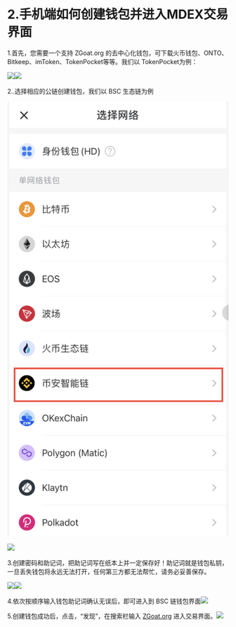 # 2.手机端如何创建钱包并进入MDEX交易界面

1.首先，您需要一个支持 ZGoat.org 的去中心化钱包，可下载火币钱包、ONTO、Bitkeep、imToken、TokenPocket等等。我们以 TokenPocket为例：

![](https://gblobscdn.gitbook.com/assets%2F-MZ2IxeCguco8dlwzLo6%2F-Md5TyZ2icPdrvqGONwX%2F-Md6KhMCJ5MBiAZY64sK%2F1.png?alt=media&token=9762f34b-02c2-44ff-83e9-6fba9171997a)![](https://gblobscdn.gitbook.com/assets%2F-MZ2IxeCguco8dlwzLo6%2F-Md5TyZ2icPdrvqGONwX%2F-Md6LQ9gW3dDVF5S4OjA%2F1.png?alt=media&token=7ab5c3ea-183f-4590-83d9-7d45d0f499da)

2..选择相应的公链创建钱包，我们以 BSC 生态链为例

![](../../.gitbook/assets/tp-xuan-ze-gong-lian-.png)

![](https://gblobscdn.gitbook.com/assets%2F-MZ2IxeCguco8dlwzLo6%2F-Md5TyZ2icPdrvqGONwX%2F-Md6LYjtVXuwjXEwUlxX%2F3.png?alt=media&token=4383e034-988e-4f82-b009-2d53f0b9aaf3)

3.创建密码和助记词，把助记词写在纸本上并一定保存好！助记词就是钱包私钥，一旦丢失钱包将永远无法打开，任何第三方都无法帮忙，请务必妥善保存。

![](https://gblobscdn.gitbook.com/assets%2F-MZ2IxeCguco8dlwzLo6%2F-Md5TyZ2icPdrvqGONwX%2F-Md6M4YRHl52wdzwCGtT%2F4.png?alt=media&token=26ead4f6-75f6-48b6-ae2e-67f8c1d339aa)![](https://gblobscdn.gitbook.com/assets%2F-MZ2IxeCguco8dlwzLo6%2F-Md5TyZ2icPdrvqGONwX%2F-Md6MB8PaEI7pLHYql_x%2F5.png?alt=media&token=7cb7ae48-4ebe-4fc1-b0e2-de5c4568c8f1)

4.依次按顺序输入钱包助记词确认无误后，即可进入到 BSC 链钱包界面![](https://gblobscdn.gitbook.com/assets%2F-MZ2IxeCguco8dlwzLo6%2F-Md5TyZ2icPdrvqGONwX%2F-Md6MQoW8RMQtW6EOUDv%2F6.png?alt=media&token=57aefa72-3b4c-4389-853f-bb1757e0f2b6)

5.创建钱包成功后，点击，“发现”，在搜索栏输入 [ZGoat.org](http://zgoat.org)  进入交易界面。![](https://gblobscdn.gitbook.com/assets%2F-MZ2IxeCguco8dlwzLo6%2F-Md5TyZ2icPdrvqGONwX%2F-Md6OBcZEcpHzYW0cATU%2F10.png?alt=media&token=9d7484f8-c289-404e-8795-9c9bf2913fcb)

